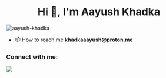 <h1 align="center">Hi 👋, I'm Aayush Khadka</h1>
<p align="left"> <img src="https://komarev.com/ghpvc/?username=aayush-khadka&label=Profile%20views&color=0e75b6&style=flat" alt="aayush-khadka" /> </p>

- 📫 How to reach me **khadkaaayush@proton.me**

<h3 align="left">Connect with me:</h3>
<p align="left">
</p>


![](https://github-readme-stats.vercel.app/api/top-langs/?username=Aayush-Khadka&theme=react&hide_border=false&include_all_commits=false&count_private=true&layout=compact)



